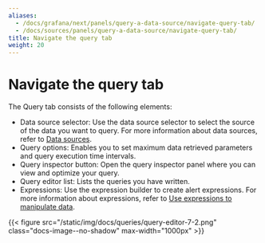 ```yaml
---
aliases:
  - /docs/grafana/next/panels/query-a-data-source/navigate-query-tab/
  - /docs/sources/panels/query-a-data-source/navigate-query-tab/
title: Navigate the query tab
weight: 20
---
```


# Navigate the query tab

The Query tab consists of the following elements:

- Data source selector: Use the data source selector to select the source of the data you want to query. For more information about data sources, refer to [Data sources](../../../datasources/).
- Query options: Enables you to set maximum data retrieved parameters and query execution time intervals.
- Query inspector button: Open the query inspector panel where you can view and optimize your query.
- Query editor list: Lists the queries you have written.
- Expressions: Use the expression builder to create alert expressions. For more information about expressions, refer to [Use expressions to manipulate data](../use-expressions-to-manipulate-data/).

{{< figure src="/static/img/docs/queries/query-editor-7-2.png" class="docs-image--no-shadow" max-width="1000px" >}}
